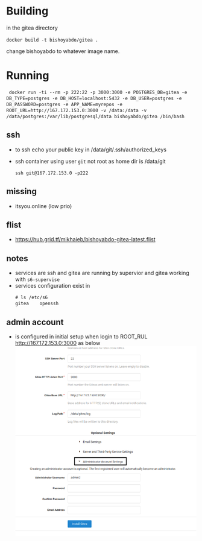 # Building 

in the gitea directory

`docker build -t bishoyabdo/gitea .`

change bishoyabdo to whatever image name.

# Running

```
 docker run -ti --rm -p 222:22 -p 3000:3000 -e POSTGRES_DB=gitea -e DB_TYPE=postgres -e DB_HOST=localhost:5432 -e DB_USER=postgres -e DB_PASSWORD=postgres -e APP_NAME=myrepos -e ROOT_URL=http://167.172.153.0:3000 -v /data:/data -v /data/postgres:/var/lib/postgresql/data bishoyabdo/gitea /bin/bash
```

## ssh 
 - to ssh echo your public key in /data/git/.ssh/authorized_keys

 - ssh container using user `git` not root as home dir is /data/git 
    ```
    ssh git@167.172.153.0 -p222
    ``` 

## missing

- itsyou.online (low prio)

## flist 

- https://hub.grid.tf/mikhaieb/bishoyabdo-gitea-latest.flist

## notes

- services are ssh and gitea are running by supervior and gitea working with `s6-supervise`
- services configuration exist in 
    ```
    # ls /etc/s6
    gitea    openssh
    
    ```
## admin account 

 - is configured in initial setup when login to ROOT_RUL http://167.172.153.0:3000 as below 
 ![admin](admin.png)
 
